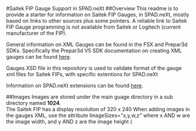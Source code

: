 #Saitek FIP Gauge Support in SPAD.neXt
##Overview
This readme is to provide a starter for information on Saitek FIP Gauges, in SPAD.neXt, mostly based on links to other sources plus some pointers.  A reliable link to Saitek FIP Gauge programming is not available from Saitek or Logitech (current manufacturer of the FIP).

General information on XML Gauges can be found in the FSX and Prepar3d SDKs.  Specifically the Prepar3d V5 SDK documentation on creating XML gauges can be found [here](http://www.prepar3d.com/SDK/SimObject%20Creation%20Kit/Panels%20and%20Gauges%20SDK/creating%20xml%20gauges.html#XML%20Gauge%20Reference).

Gauges XSD file in this repository is used to validate format of the gauge xml files for Saitek FIPs, with specific extentions for SPAD.neXt

Information on SPAD.neXt extensions can be found [here](https://www.spadnext.com/wiki/gauges:spad.next_extensions).

##Images
Images are stored under the main guage directory in a sub directory named **1024**.  
The Saitek FIP has a display resolution of 320 x 240
When adding images in the gauges XML, use the attribute ImageSizes="x,y,w,z" where x AND w are the image width, and y AND z are the image height (
